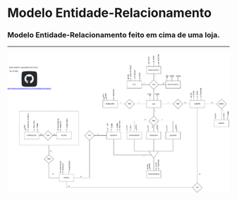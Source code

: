 # Modelo Entidade-Relacionamento
###  Modelo Entidade-Relacionamento feito em cima de uma loja.

----



<div align="center">
<img src="https://raw.githubusercontent.com/Joseal19/FACUL-UTFPR/e33ff4c554cf470fe225bbc249b16079eb9ff560/Modelo-Entidade-Relacionamento.drawio%20(2).pdf">
</div>

